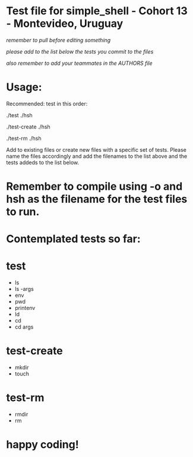 # Test file for simple_shell - Cohort 13 - Montevideo, Uruguay
*remember to pull before editing something*

*please add to the list below the tests you commit to the files*

*also remember to add your teammates in the AUTHORS file*

# Usage: 
Recommended: test in this order:

./test ./hsh

./test-create ./hsh

./test-rm ./hsh

Add to existing files or create new files with a specific set of tests. Please name the files accordingly and add the filenames to the list above and the tests addeds to the list below.

# Remember to compile using -o and hsh as the filename for the test files to run. 

# Contemplated tests so far:
# test
- ls
- ls -args
- env
- pwd
- printenv
- ld
- cd
- cd args

# test-create
- mkdir
- touch

# test-rm
- rmdir
- rm

# happy coding!
